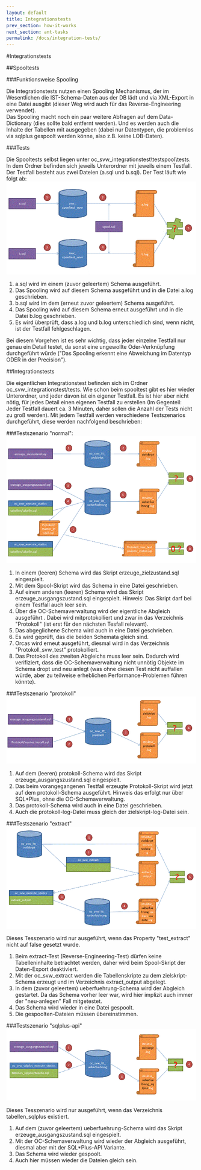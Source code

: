 ```yaml
---
layout: default
title: Integrationstests
prev_section: how-it-works
next_section: ant-tasks
permalink: /docs/integration-tests/
---
```


#Integrationstests

##Spooltests

###Funktionsweise Spooling

Die Integrationstests nutzen einen Spooling Mechanismus, der im Wesentlichen die IST-Schema-Daten aus der DB lädt und via XML-Export in eine Datei ausgibt (dieser Weg wird auch für das Reverse-Engineering verwendet).
<br/>Das Spooling macht noch ein paar weitere Abfragen auf dem Data-Dictionary (dies sollte bald entfernt werden). Und es werden auch die Inhalte der Tabellen mit ausgegeben (dabei nur Datentypen, die problemlos via sqlplus gespoolt werden könne, also z.B. keine LOB-Daten).

###Tests

Die Spooltests selbst liegen unter oc_svw_integrationstest\testspool\tests. In dem Ordner befinden sich jeweils Unterordner mit jeweils einem Testfall. Der Testfall besteht aus zwei Dateien (a.sql und b.sql). Der Test läuft wie folgt ab:
![Bildliche Darstellung des Spoolings](/assets/spooling.GIF "spooling.GIF")

1. a.sql wird im einem (zuvor geleertem) Schema ausgeführt.
2. Das Spooling wird auf diesem Schema ausgeführt und in die Datei a.log geschrieben.
3. b.sql wird im dem (erneut zuvor geleertem) Schema ausgeführt.
4. Das Spooling wird auf diesem Schema erneut ausgeführt und in die Datei b.log geschrieben.
5. Es wird überprüft, dass a.log und b.log unterschiedlich sind, wenn nicht, ist der Testfall fehlgeschlagen.

Bei diesem Vorgehen ist es sehr wichtig, dass jeder einzelne Testfall nur genau ein Detail testet, da sonst eine ungewollte Oder-Verknüpfung durchgeführt würde ("Das Spooling erkennt eine Abweichung im Datentyp ODER in der Precision").

##Integrationstests

Die eigentlichen Integrationstest befinden sich im Ordner oc_svw_integrationstest/tests. Wie schon beim spooltest gibt es hier wieder Unterordner, und jeder davon ist ein eigener Testfall. Es ist hier aber nicht nötig, für jedes Detail einen eigenen Testfall zu erstellen (Im Gegenteil: Jeder Testfall dauert ca. 3 Minuten, daher sollen die Anzahl der Tests nicht zu groß werden). Mit jedem Testfall werden verschiedene Testszenarios durchgeführt, diese werden nachfolgend beschrieben:

###Testszenario "normal":
![Bildliche Darstellung Testszenario "normal"](/assets/testszenario-normal.GIF "testszenario-normal.GIF")

1. In einem (leeren) Schema wird das Skript erzeuge_zielzustand.sql eingespielt.
2. Mit dem Spool-Skript wird das Schema in eine Datei geschrieben.
3. Auf einem anderen (leeren) Schema wird das Skript erzeuge_ausgangszustand.sql eingespielt.
  Hinweis: Das Skript darf bei einem Testfall auch leer sein.
4. Über die OC-Schemaverwaltung wird der eigentliche Abgleich ausgeführt .
  Dabei wird mitprotokolliert und zwar in das Verzeichnis "Protokoll" (ist erst für den nächsten Tesfall relevant).
5. Das abgeglichene Schema wird auch in eine Datei geschrieben.
6. Es wird geprüft, das die beiden Schemata gleich sind.
7. Orcas wird erneut ausgeführt, diesmal wird in das Verzeichnis "Protokoll_svw_test" protokolliert.
8. Das Protokoll des zweiten Abgleichs muss leer sein.
  Dadurch wird verifiziert, dass die OC-Schemaverwaltung nicht unnötig Objekte im Schema dropt und neu anlegt (was ohne diesen Test nicht auffallen würde, aber zu teilweise erheblichen Performance-Problemen führen könnte).

###Testszenario "protokoll"
![Bildliche Darstellung Testszenario "protokoll"](/assets/testszenario-protokoll.GIF "testszenario-protokoll.GIF")

1. Auf dem (leeren) protokoll-Schema wird das Skript erzeuge_ausgangszustand.sql eingespielt.
2. Das beim vorangegangenen Testfall erzeugte Protokoll-Skript wird jetzt auf dem protokoll-Schema ausgeführt.
  Hinweis das erfolgt nur über SQL*Plus, ohne die OC-Schemaverwaltung.
3. Das protokoll-Schema wird auch in eine Datei geschrieben.
4. Auch die protokoll-log-Datei muss gleich der zielskript-log-Datei sein.

###Testszenario "extract"
![Bildliche Darstellung Testszenario "extract"](/assets/testszenario-extract.GIF "testszenarion-extract.GIF")

Dieses Tesszenario wird nur ausgeführt, wenn das Property "test_extract" nicht auf false gesetzt wurde.
1. Beim extract-Test (Reverse-Engineering-Test) dürfen keine Tabelleninhalte betrachtet werden, daher wird beim Spool-Skript der Daten-Export deaktiviert.
2. Mit der oc_svw_extract werden die Tabellenskripte zu dem zielskript-Schema erzeugt und im Verzeichnis extract_output abgelegt.
3. In dem (zuvor geleertem) ueberfuehrung-Schema wird der Abgleich gestartet.
  Da das Schema vorher leer war, wird hier implizit auch immer der "neu-anlegen" Fall mitgetestet.
4. Das Schema wird wieder in eine Datei gespoolt.
5. Die gespoolten-Dateien müssen übereinstimmen.

###Testszenario "sqlplus-api"
![Bildliche Darstellung Testszenario sqlplus-api](/assets/testszenario-sqlplus-api.GIF "testszenario-sqlplus-api.GIF")

Dieses Tesszenario wird nur ausgeführt, wenn das Verzeichnis tabellen_sqlplus existiert.
1. Auf dem (zuvor geleertem) ueberfuehrung-Schema wird das Skript erzeuge_ausgangszustand.sql eingespielt.
2. Mit der OC-Schemaverwaltung wird wieder der Abgleich ausgeführt, diesmal aber mit der SQL*Plus-API Variante.
3. Das Schema wird wieder gespoolt.
4. Auch hier müssen wieder die Dateien gleich sein.

